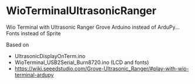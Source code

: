 # WioTerminalUltrasonicRanger
Wio Terminal with Ultrasonic Ranger Grove
Arduino instead of ArduPy...
Fonts instead of Sprite

Based on 
- UltrasonicDisplayOnTerm.ino
- WioTerminal_USB2Serial_Burn8720.ino (LCD and fonts)
- https://wiki.seeedstudio.com/Grove-Ultrasonic_Ranger/#play-with-wio-terminal-ardupy
